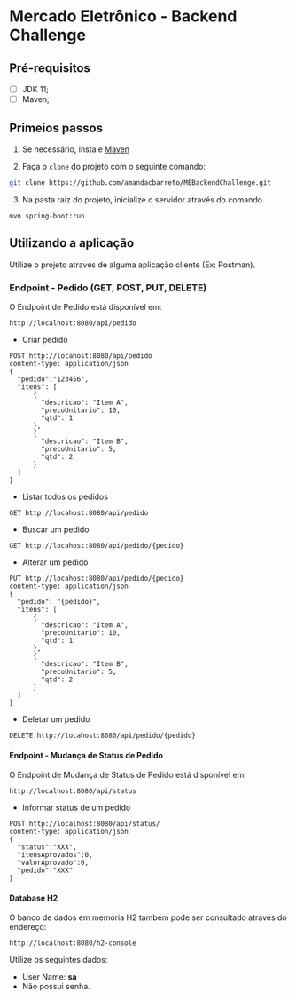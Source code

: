 # Mercado Eletrônico - Backend Challenge

 ## Pré-requisitos
 - [ ] JDK 11;
 - [ ] Maven;

 ## Primeios passos

1. Se necessário, instale [Maven](http://maven.apache.org/install.html)

2. Faça o `clone` do projeto com o seguinte comando: 

```bash
git clone https://github.com/amandacbarreto/MEBackendChallenge.git
```

3. Na pasta raiz do projeto, inicialize o servidor através do comando 
``` 
mvn spring-boot:run
``` 

## Utilizando a aplicação

Utilize o projeto através de alguma aplicação cliente (Ex: Postman).

### Endpoint - Pedido (GET, POST, PUT, DELETE)

O Endpoint de Pedido está disponível em:

```
http://localhost:8080/api/pedido
```
- Criar pedido
```http request
POST http://locahost:8080/api/pedido
content-type: application/json
{
  "pedido":"123456",
  "itens": [
      {
        "descricao": "Item A",
        "precoUnitario": 10,
        "qtd": 1
      },
      {
        "descricao": "Item B",
        "precoUnitario": 5,
        "qtd": 2
      }
  ]
}
```

- Listar todos os pedidos
```http request
GET http://locahost:8080/api/pedido
```

- Buscar um pedido
```http request
GET http://locahost:8080/api/pedido/{pedido}
```

- Alterar um pedido
```http request
PUT http://locahost:8080/api/pedido/{pedido}
content-type: application/json
{
  "pedido": "{pedido}",
  "itens": [
      {
        "descricao": "Item A",
        "precoUnitario": 10,
        "qtd": 1
      },
      {
        "descricao": "Item B",
        "precoUnitario": 5,
        "qtd": 2
      }
  ]
}
```

- Deletar um pedido
```http request
DELETE http://locahost:8080/api/pedido/{pedido}
```

#### Endpoint - Mudança de Status de Pedido

O Endpoint de Mudança de Status de Pedido está disponível em:

```
http://localhost:8080/api/status
```

- Informar status de um pedido


```http request
POST http://localhost:8080/api/status/
content-type: application/json
{
  "status":"XXX",
  "itensAprovados":0,
  "valorAprovado":0,
  "pedido":"XXX"
}
```

#### Database H2

O banco de dados em memória H2 também pode ser consultado através do endereço:

```
http://localhost:8080/h2-console
```

Utilize os seguintes dados:

- User Name:  **sa** 
- Não possui senha.


